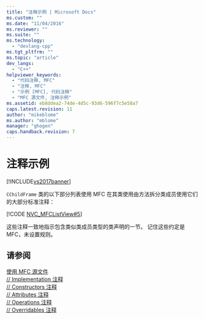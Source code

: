 ```yaml
---
title: "注释示例 | Microsoft Docs"
ms.custom: ""
ms.date: "11/04/2016"
ms.reviewer: ""
ms.suite: ""
ms.technology: 
  - "devlang-cpp"
ms.tgt_pltfrm: ""
ms.topic: "article"
dev_langs: 
  - "C++"
helpviewer_keywords: 
  - "代码注释, MFC"
  - "注释, MFC"
  - "示例 [MFC], 代码注释"
  - "MFC 源文件, 注释示例"
ms.assetid: eb8ddea2-74de-4d5c-93d6-596f7c5e58a7
caps.latest.revision: 11
author: "mikeblome"
ms.author: "mblome"
manager: "ghogen"
caps.handback.revision: 7
---
```

# 注释示例
[!INCLUDE[vs2017banner](../assembler/inline/includes/vs2017banner.md)]

`CChildFrame` 类的以下部分列表使用 MFC 在其类使用由方法拆分类成员使用它们的大部分标准注释：  
  
 [!CODE [NVC_MFCListView#5](../CodeSnippet/VS_Snippets_Cpp/NVC_MFCListView#5)]  
  
 这些注释一致地指示包含类似类成员类型的类声明的一节。  记住这些约定是 MFC，未设置规则。  
  
## 请参阅  
 [使用 MFC 源文件](../mfc/using-the-mfc-source-files.md)   
 [\/\/ Implementation 注释](../mfc/decrement-implementation-comment.md)   
 [\/\/ Constructors 注释](../mfc/decrement-constructors-comment.md)   
 [\/\/ Attributes 注释](../mfc/decrement-attributes-comment.md)   
 [\/\/ Operations 注释](../mfc/decrement-operations-comment.md)   
 [\/\/ Overridables 注释](../mfc/decrement-overridables-comment.md)